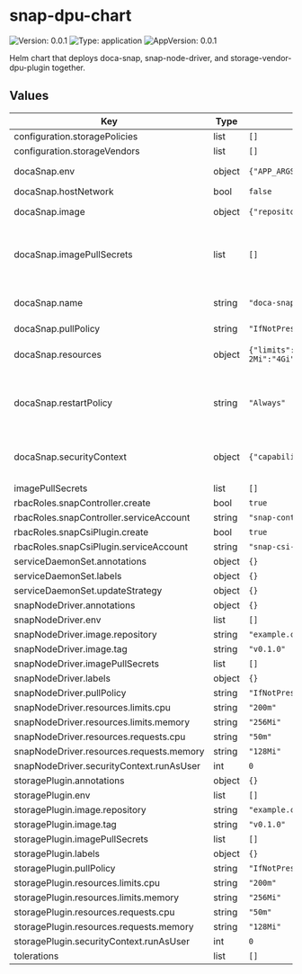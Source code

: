 # snap-dpu-chart

![Version: 0.0.1](https://img.shields.io/badge/Version-0.0.1-informational?style=flat-square) ![Type: application](https://img.shields.io/badge/Type-application-informational?style=flat-square) ![AppVersion: 0.0.1](https://img.shields.io/badge/AppVersion-0.0.1-informational?style=flat-square)

Helm chart that deploys doca-snap, snap-node-driver, and storage-vendor-dpu-plugin together.

## Values

| Key | Type | Default | Description |
|-----|------|---------|-------------|
| configuration.storagePolicies | list | `[]` |  |
| configuration.storageVendors | list | `[]` |  |
| docaSnap.env | object | `{"APP_ARGS":"","SNAP_RPC_INIT_CONF":"","SPDK_RPC_INIT_CONF":"","SPDK_RPC_INIT_CONF_JSON":"","SPDK_XLIO_PATH":""}` | Environment variables |
| docaSnap.hostNetwork | bool | `false` |  |
| docaSnap.image | object | `{"repository":"nvcr.io/nvstaging/doca/doca_snap","tag":"4.5.0-6-doca2.9.0"}` | Container image |
| docaSnap.imagePullSecrets | list | `[]` | Image pull secrets (if pulling from a private registry) |
| docaSnap.name | string | `"doca-snap"` | DaemonSet name used in metadata.  |
| docaSnap.pullPolicy | string | `"IfNotPresent"` |  |
| docaSnap.resources | object | `{"limits":{"cpu":"16","hugepages-2Mi":"4Gi","memory":"4Gi"},"requests":{"cpu":"8","hugepages-2Mi":"4Gi","memory":"2Gi"}}` | Resource requests and limits |
| docaSnap.restartPolicy | string | `"Always"` | Restart policy for the DaemonSet pods |
| docaSnap.securityContext | object | `{"capabilities":{"add":["IPC_LOCK","SYS_RAWIO","SYS_NICE"]},"privileged":true}` | Security context for the container |
| imagePullSecrets | list | `[]` |  |
| rbacRoles.snapController.create | bool | `true` |  |
| rbacRoles.snapController.serviceAccount | string | `"snap-controller-sa"` |  |
| rbacRoles.snapCsiPlugin.create | bool | `true` |  |
| rbacRoles.snapCsiPlugin.serviceAccount | string | `"snap-csi-plugin-sa"` |  |
| serviceDaemonSet.annotations | object | `{}` |  |
| serviceDaemonSet.labels | object | `{}` |  |
| serviceDaemonSet.updateStrategy | object | `{}` |  |
| snapNodeDriver.annotations | object | `{}` |  |
| snapNodeDriver.env | list | `[]` |  |
| snapNodeDriver.image.repository | string | `"example.com/snap-node-driver"` |  |
| snapNodeDriver.image.tag | string | `"v0.1.0"` |  |
| snapNodeDriver.imagePullSecrets | list | `[]` |  |
| snapNodeDriver.labels | object | `{}` |  |
| snapNodeDriver.pullPolicy | string | `"IfNotPresent"` |  |
| snapNodeDriver.resources.limits.cpu | string | `"200m"` |  |
| snapNodeDriver.resources.limits.memory | string | `"256Mi"` |  |
| snapNodeDriver.resources.requests.cpu | string | `"50m"` |  |
| snapNodeDriver.resources.requests.memory | string | `"128Mi"` |  |
| snapNodeDriver.securityContext.runAsUser | int | `0` |  |
| storagePlugin.annotations | object | `{}` |  |
| storagePlugin.env | list | `[]` |  |
| storagePlugin.image.repository | string | `"example.com/storage-vendor-dpu-plugin"` |  |
| storagePlugin.image.tag | string | `"v0.1.0"` |  |
| storagePlugin.imagePullSecrets | list | `[]` |  |
| storagePlugin.labels | object | `{}` |  |
| storagePlugin.pullPolicy | string | `"IfNotPresent"` |  |
| storagePlugin.resources.limits.cpu | string | `"200m"` |  |
| storagePlugin.resources.limits.memory | string | `"256Mi"` |  |
| storagePlugin.resources.requests.cpu | string | `"50m"` |  |
| storagePlugin.resources.requests.memory | string | `"128Mi"` |  |
| storagePlugin.securityContext.runAsUser | int | `0` |  |
| tolerations | list | `[]` |  |

